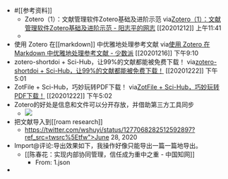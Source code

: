 - #[[参考资料]]
    - Zotero（1）：文献管理软件Zotero基础及进阶示范
via[Zotero（1）：文献管理软件Zotero基础及进阶示范 - 阳志平的网志](https://www.yangzhiping.com/tech/zotero1.html)
[[20201212]] 上午11:41
    - 
- 使用 Zotero 在[[markdown]] 中优雅地处理参考文献
via[使用 Zotero 在 Markdown 中优雅地处理参考文献 - 少数派](https://sspai.com/post/60825)
[[20201216]] 下午9:10
- zotero-shortdoi + Sci-Hub，让99%的文献都能被免费下载！
via[zotero-shortdoi + Sci-Hub，让99%的文献都能被免费下载！](https://iseex.github.io/2020-03/zotero-shortdoi/)
[[20201222]] 下午5:01
- ZotFile + Sci-Hub，巧妙玩转PDF下载！
via[ZotFile + Sci-Hub，巧妙玩转PDF下载！](https://iseex.github.io/2020-10/zotfile-scihub/)
[[20201222]] 下午5:02
- Zotero的好处是信息和文件可以分开存放，并借助第三方工具同步
    - ![](https://firebasestorage.googleapis.com/v0/b/firescript-577a2.appspot.com/o/imgs%2Fapp%2Fxinyiheng%2FqFFS7fjKUc.png?alt=media&token=e28183e0-ca7e-4630-8780-6e2f27004ff5)
- 把文献导入到[[roam research]]
    - https://twitter.com/wshuyi/status/1277068282512592897?ref_src=twsrc%5Etfw">June 28, 2020</a>
- Import@评论:导出效果如下，我操作好像只能导出一篇一篇地导出。
    - [[陈春花：实现内部协同管理，信任成为重中之重 - 中国知网]]
        - From: 1.json
- 
